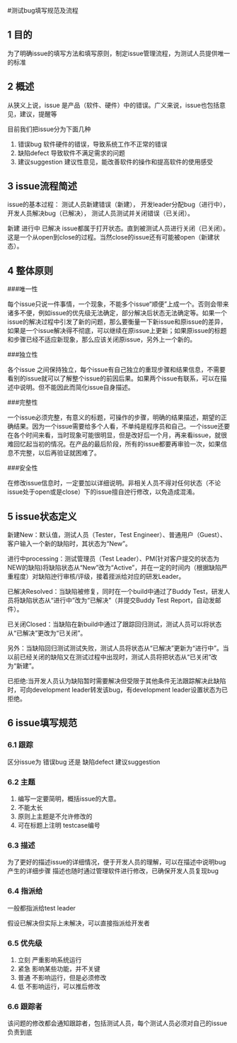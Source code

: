 #测试bug填写规范及流程

## 1 目的

为了明确issue的填写方法和填写原则，制定issue管理流程，为测试人员提供唯一的标准

## 2 概述

从狭义上说，issue 是产品（软件、硬件）中的错误。广义来说，issue也包括意见，建议，提醒等

目前我们把issue分为下面几种

1. 错误bug
软件硬件的错误，导致系统工作不正常的错误
2. 缺陷defect
导致软件不满足需求的问题
3. 建议suggestion
建议性意见，能改善软件的操作和提高软件的使用感受

## 3 issue流程简述

issue的基本过程： 测试人员新建错误（新建）， 开发leader分配bug（进行中）， 开发人员解决bug（已解决）， 测试人员测试并关闭错误（已关闭）。

新建 进行中 已解决 issue都属于打开状态。直到被测试人员进行关闭（已关闭）。 这是一个从open到close的过程。当然close的issue还有可能被open（新建状态）。

## 4 整体原则

###唯一性

每个issue只说一件事情，一个现象，不能多个issue“顺便”上成一个。否则会带来诸多不便，例如issue的优先级无法确定，部分解决后状态无法确定等。如果一个issue的解决过程中引发了新的问题，那么要衡量一下新issue和原issue的差异，如果是一个issue解决得不彻底，可以继续在原issue上更新；如果原issue的标题和步骤已经不适应新现象，那么应该关闭原issue，另外上一个新的。
 

###独立性

各个issue 之间保持独立，每个issue有自己独立的重现步骤和结果信息，不需要看别的issue就可以了解整个issue的前因后果。如果两个issue有联系，可以在描述中说明。但不能因此而简化issue自身描述。 

###完整性

一个issue必须完整，有意义的标题，可操作的步骤，明确的结果描述，期望的正确结果。因为一个issue需要给多个人看，不单纯是程序员和自己。一个issue还要在各个时间来看，当时现象可能很明显，但是改好后一个月，再来看issue，就很难回忆起当初的情况。在产品的最后阶段，所有的issue都要再审验一次，如果信息不完整，以后再验证就困难了。 

###安全性 

在修改issue信息时，一定要加以详细说明。非相关人员不得对任何状态（不论issue处于open或是close）下的issue擅自迚行修改，以免造成混淆。 

## 5 issue状态定义

新建New：默认值，测试人员（Tester，Test Engineer）、普通用户（Guest）、客户输入一个新的缺陷时，其状态为“New”。 

进行中processing：测试管理员（Test Leader）、PM(针对客户提交的状态为NEW的缺陷)将缺陷状态从“New”改为“Active”，并在一定的时间内（根据缺陷严重程度）对缺陷迚行审核/评级，接着挃派给对应的研发Leader。 

已解决Resolved：当缺陷被修复，同时在一个build中通过了Buddy Test，研发人员将缺陷状态从“进行中”改为“已解决”（并提交Buddy Test Report，自动发邮件）。 

已关闭Closed：当缺陷在新build中通过了跟踪回归测试，测试人员可以将状态从“已解决”更改为“已关闭”。 

另外：当缺陷回归测试测试失败，测试人员将状态从“已解决”更新为“进行中”。当以前已经关闭的缺陷又在测试过程中出现时，测试人员将把状态从“已关闭”改为“新建”。 

已拒绝:当开发人员认为缺陷暂时需要解决但受限于其他条件无法跟踪解决此缺陷时，可向development leader转发该bug，有development leader设置状态为已拒绝。

## 6 issue填写规范

### 6.1 跟踪

区分issue为 错误bug 还是 缺陷defect 建议suggestion

### 6.2 主题

1. 编写一定要简明，概括issue的大意。
2. 不能太长
3. 原则上主题是不允许修改的
4. 可在标题上注明 testcase编号

### 6.3 描述

为了更好的描述issue的详细情况，便于开发人员的理解，可以在描述中说明bug产生的详细步骤
描述也随时通过管理软件进行修改，已确保开发人员复现bug

### 6.4 指派给

一般都指派给test leader

假设已解决但实际上未解决，可以直接指派给开发者

###  6.5 优先级

1. 立刻 严重影响系统运行
2. 紧急 影响某些功能，并不关键
3. 普通 不影响运行，但是必须修改
4. 低 不影响运行，可以推后修改

### 6.6 跟踪者

该问题的修改都会通知跟踪者，包括测试人员，每个测试人员必须对自己的issue负责到底

